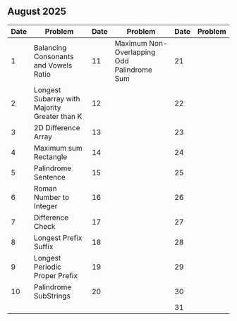 ## August 2025

| Date | Problem                                       | Date | Problem                                    | Date | Problem |
| ---- | --------------------------------------------- | ---- | ------------------------------------------ | ---- | ------- |
| 1    | Balancing Consonants and Vowels Ratio         | 11   | Maximum Non-Overlapping Odd Palindrome Sum | 21   |         |
| 2    | Longest Subarray with Majority Greater than K | 12   |                                            | 22   |         |
| 3    | 2D Difference Array                           | 13   |                                            | 23   |         |
| 4    | Maximum sum Rectangle                         | 14   |                                            | 24   |         |
| 5    | Palindrome Sentence                           | 15   |                                            | 25   |         |
| 6    | Roman Number to Integer                       | 16   |                                            | 26   |         |
| 7    | Difference Check                              | 17   |                                            | 27   |         |
| 8    | Longest Prefix Suffix                         | 18   |                                            | 28   |         |
| 9    | Longest Periodic Proper Prefix                | 19   |                                            | 29   |         |
| 10   | Palindrome SubStrings                         | 20   |                                            | 30   |         |
|      |                                               |      |                                            | 31   |         |
